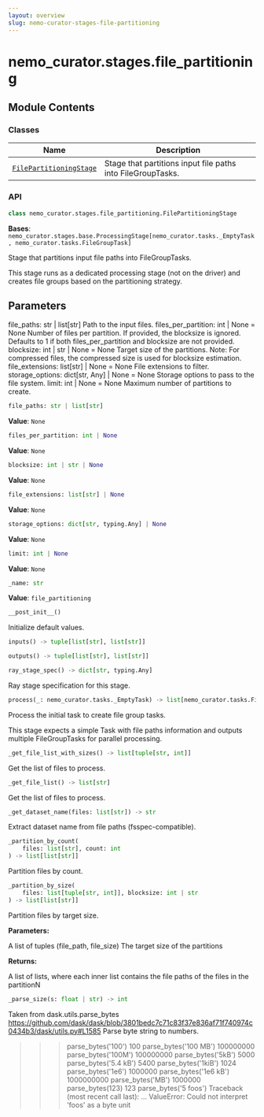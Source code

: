 ```yaml
---
layout: overview
slug: nemo-curator-stages-file-partitioning
---
```


# nemo_curator.stages.file_partitioning



## Module Contents

### Classes

| Name | Description |
|------|-------------|
| [`FilePartitioningStage`](#nemo_curatorstagesfile_partitioningfilepartitioningstage) | Stage that partitions input file paths into FileGroupTasks. |

### API

```python
class nemo_curator.stages.file_partitioning.FilePartitioningStage
```

**Bases**: `nemo_curator.stages.base.ProcessingStage[nemo_curator.tasks._EmptyTask, nemo_curator.tasks.FileGroupTask]`

Stage that partitions input file paths into FileGroupTasks.

This stage runs as a dedicated processing stage (not on the driver)
and creates file groups based on the partitioning strategy.

Parameters
----------
file_paths: str | list[str]
    Path to the input files.
files_per_partition: int | None = None
    Number of files per partition. If provided, the blocksize is ignored.
    Defaults to 1 if both files_per_partition and blocksize are not provided.
blocksize: int | str | None = None
    Target size of the partitions.
    Note: For compressed files, the compressed size is used for blocksize estimation.
file_extensions: list[str] | None = None
    File extensions to filter.
storage_options: dict[str, Any] | None = None
    Storage options to pass to the file system.
limit: int | None = None
    Maximum number of partitions to create.

```python
file_paths: str | list[str]
```

**Value**: `None`


```python
files_per_partition: int | None
```

**Value**: `None`


```python
blocksize: int | str | None
```

**Value**: `None`


```python
file_extensions: list[str] | None
```

**Value**: `None`


```python
storage_options: dict[str, typing.Any] | None
```

**Value**: `None`


```python
limit: int | None
```

**Value**: `None`


```python
_name: str
```

**Value**: `file_partitioning`


```python
__post_init__()
```

Initialize default values.


```python
inputs() -> tuple[list[str], list[str]]
```


```python
outputs() -> tuple[list[str], list[str]]
```


```python
ray_stage_spec() -> dict[str, typing.Any]
```

Ray stage specification for this stage.


```python
process(_: nemo_curator.tasks._EmptyTask) -> list[nemo_curator.tasks.FileGroupTask]
```

Process the initial task to create file group tasks.

This stage expects a simple Task with file paths information
and outputs multiple FileGroupTasks for parallel processing.


```python
_get_file_list_with_sizes() -> list[tuple[str, int]]
```

Get the list of files to process.


```python
_get_file_list() -> list[str]
```

Get the list of files to process.


```python
_get_dataset_name(files: list[str]) -> str
```

Extract dataset name from file paths (fsspec-compatible).


```python
_partition_by_count(
    files: list[str], count: int
) -> list[list[str]]
```

Partition files by count.


```python
_partition_by_size(
    files: list[tuple[str, int]], blocksize: int | str
) -> list[list[str]]
```

Partition files by target size.

**Parameters:**

<ParamField path="files" type="list[tuple[str, int]]">
  A list of tuples (file_path, file_size)
</ParamField>

<ParamField path="blocksize" type="int | str">
  The target size of the partitions
</ParamField>

**Returns:**

A list of lists, where each inner list contains the file paths of the files in the partitionN


```python
_parse_size(s: float | str) -> int
```

Taken from dask.utils.parse_bytes
https://github.com/dask/dask/blob/3801bedc7c71c83f37e836af71f740974c0434b3/dask/utils.py#L1585
Parse byte string to numbers.

>>> parse_bytes('100')
100
>>> parse_bytes('100 MB')
100000000
>>> parse_bytes('100M')
100000000
>>> parse_bytes('5kB')
5000
>>> parse_bytes('5.4 kB')
5400
>>> parse_bytes('1kiB')
1024
>>> parse_bytes('1e6')
1000000
>>> parse_bytes('1e6 kB')
1000000000
>>> parse_bytes('MB')
1000000
>>> parse_bytes(123)
123
>>> parse_bytes('5 foos')
Traceback (most recent call last):
    ...
ValueError: Could not interpret 'foos' as a byte unit

